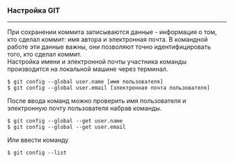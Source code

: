 ### Настройка GIT
___
При сохранении коммита записываются данные - информация о том, кто сделал коммит: имя автора и электронная почта. В командной работе эти данные важны, они позволяют точно идентифицировать того, кто сделал коммит.  
Настройка имени и электронной почты участника команды производится на локальной машине через терминал.
```
$ git config --global user.name [имя пользователя]  
$ git config --global user.email [электронная почта пользователя]
```
После ввода команд можно проверить имя пользователя и электронную почту пользователя набрав команды.
```
$ git config --global --get user.name
$ git config --global --get user.email
```
Или ввести команду
```
$ git config --list
```

